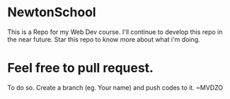 # NewtonSchool
This is a Repo for my Web Dev course. I'll continue to develop this repo in the near future. Star this repo to know more about what i'm doing.
# Feel free to pull request.
To do so. Create a branch (eg. Your name) and push codes to it.
~MVDZO
